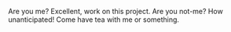 Are you me?  Excellent, work on this project.
Are you not-me?  How unanticipated!  Come have tea with me or something.
